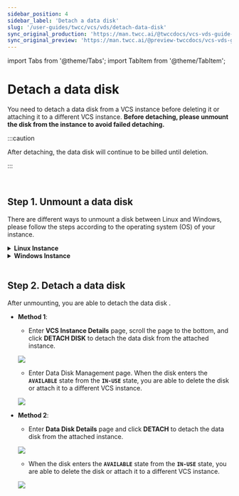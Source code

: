 ```yaml
---
sidebar_position: 4
sidebar_label: 'Detach a data disk'
slug: '/user-guides/twcc/vcs/vds/detach-data-disk'
sync_original_production: 'https://man.twcc.ai/@twccdocs/vcs-vds-guide-detach-data-disk-zh' 
sync_original_preview: 'https://man.twcc.ai/@preview-twccdocs/vcs-vds-guide-detach-data-disk-zh' 
---
```


import Tabs from '@theme/Tabs';
import TabItem from '@theme/TabItem';

# Detach a data disk

You need to detach a data disk from a VCS instance before deleting it or attaching it to a different VCS instance. **Before detaching, please unmount the disk from the instance to avoid failed detaching.**


:::caution

After detaching, the data disk will continue to be billed until deletion.

:::


<br/>



## Step 1. Unmount a data disk

There are different ways to unmount a disk between Linux and Windows, please follow the steps according to the operating system (OS) of your instance.



<details>

<summary><b>Linux Instance</b></summary>


- [Connect to your Linux instance](https://man.twcc.ai/@twccdocs/vcs-guide-connect-to-linux-from-windows-en), and use the following command to unmount the `/dev/vdb` disk.

``` 
sudo umount -d /dev/vdb
```


</details>

<div style={{'height':'8px'}}></div>

<details>

<summary><b>Windows Instance</b></summary>


- [Connect to your Windows instance](https://man.twcc.ai/@twccdocs/vcs-guide-connect-to-windows-from-windows-en), and search for <i class="fa fa-search" aria-hidden="true"></i> **Computer Management** then open the applicaiton.

![](https://cos.twcc.ai/SYS-MANUAL/uploads/upload_08e62fd6999de46d9361e5a3bca0a4c7.png)


- (1) Click **Disk Management**  (2) Right-click the disk to be unmounted (3) Click **Offline** to unmount the disk

![](https://cos.twcc.ai/SYS-MANUAL/uploads/upload_bb6045da618be032710b19861a221dc4.png)


</details>

<br/>



## Step 2. Detach a data disk

After unmounting, you are able to detach the data disk .

<Tabs>

<TabItem value="TWCC Portal" label="TWCC Portal">

- **Method 1**:

    * Enter **VCS Instance Details** page, scroll the page to the bottom, and click **DETACH DISK** to detach the data disk from the attached instance.
    
    ![](https://cos.twcc.ai/SYS-MANUAL/uploads/upload_d2569823895e6578850c2feff05846cb.png)

    * Enter Data Disk Management page. When the disk enters the **`AVAILABLE`** state from the **`IN-USE`** state, you are able to delete the disk or attach it to a different VCS instance.
    
    ![](https://cos.twcc.ai/SYS-MANUAL/uploads/upload_44536696f4a31678f0bdfc293c8a88b1.png)


- **Method 2**:

    * Enter **Data Disk Details** page and click **DETACH** to detach the data disk from the attached instance.

    ![](https://cos.twcc.ai/SYS-MANUAL/uploads/upload_0ac87e56ceb2005e598cb95e319d9ebb.png)

    * When the disk enters the **`AVAILABLE`** state from the **`IN-USE`** state, you are able to delete the disk or attach it to a different VCS instance.
    
    ![](https://cos.twcc.ai/SYS-MANUAL/uploads/upload_44536696f4a31678f0bdfc293c8a88b1.png)

</TabItem>

<TabItem value="TWCC CLI" label="TWCC CLI (Not yet supported)">

<br/>

</TabItem>

</Tabs>